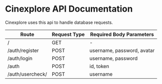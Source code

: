 # Cinexplore API Documentation

Cinexplore uses this api to handle database requests.

| Route | Request Type | Required Body Parameters |
|---|---|---|
| / | GET | - |
| /auth/register | POST | username, password, avatar |
| /auth/login | POST | username, password |
| /auth | POST | id, token |
| /auth/usercheck/ | POST | username |